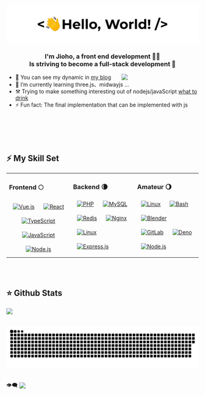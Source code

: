 <div style="width:100%;height:0px;padding-bottom: 20%;position:relative;">
<img style="position: absolute;top: 0;left: 0;height: 100%;object-fit: cover;width: 100%" src="./assets/greetings.gif" align="center" />
</div>  

### <div align="center">I'm Jioho, a front end development 👨‍💻 <br /> Is striving to become a full-stack development 🚀</div>  
  
 <img align="right" width="40%" style="max-width: 360px;" src="https://github-readme-stats.vercel.app/api/top-langs/?username=Jioho&layout=compact">

* 🔭 You can see my dynamic in [my blog](https://blog.jioho.cn/) 
* 👀 I’m currently learning three.js、midwayjs ...
* ⚒️ Trying to make something interesting out of nodejs/javaScript [what to drink](https://what-to-drink.gitee.io/2023/)
* ⚡ Fun fact: The final implementation that can be implemented with js 


<br />
<br />
  
<br />
<br />

##  ⚡ My Skill Set  

<table><tr><td valign="top" width="33%">

### Frontend  🌕

<div align="center">  
<a href="https://vuejs.org/" target="_blank"><img style="margin: 10px" src="https://profilinator.rishav.dev/skills-assets/vuejs-original-wordmark.svg" alt="Vue.js" height="50" /></a>  
<a href="https://reactjs.org/" target="_blank"><img style="margin: 10px" src="https://profilinator.rishav.dev/skills-assets/react-original-wordmark.svg" alt="React" height="50" /></a>  
<a href="https://www.typescriptlang.org/" target="_blank"><img style="margin: 10px" src="https://profilinator.rishav.dev/skills-assets/typescript-original.svg" alt="TypeScript" height="50" /></a>  
<a href="https://www.javascript.com/" target="_blank"><img style="margin: 10px" src="https://profilinator.rishav.dev/skills-assets/javascript-original.svg" alt="JavaScript" height="50" /></a>  
<a href="https://nodejs.org/" target="_blank"><img style="margin: 10px" src="https://profilinator.rishav.dev/skills-assets/nodejs-original-wordmark.svg" alt="Node.js" height="50" /></a>  

</div>

</td><td valign="top" width="33%">

### Backend  🌘

<div align="left">  
<a href="https://www.php.net/" target="_blank"><img style="margin: 10px" src="https://profilinator.rishav.dev/skills-assets/php-original.svg" alt="PHP" height="50" /></a>  
<a href="https://www.mysql.com/" target="_blank"><img style="margin: 10px" src="https://profilinator.rishav.dev/skills-assets/mysql-original-wordmark.svg" alt="MySQL" height="50" /></a>  
<a href="https://redis.io/" target="_blank"><img style="margin: 10px" src="https://profilinator.rishav.dev/skills-assets/redis-original-wordmark.svg" alt="Redis" height="50" /></a>  
<a href="https://www.nginx.com/" target="_blank"><img style="margin: 10px" src="https://profilinator.rishav.dev/skills-assets/nginx-original.svg" alt="Nginx" height="50" /></a>  
<a href="https://www.linux.org/" target="_blank"><img style="margin: 10px" src="https://profilinator.rishav.dev/skills-assets/linux-original.svg" alt="Linux" height="50" /></a>  
</div>
<a href="https://expressjs.com/" target="_blank"><img style="margin: 10px" src="https://profilinator.rishav.dev/skills-assets/express-original-wordmark.svg" alt="Express.js" height="50" /></a>  

</td><td valign="top" width="33%">

### Amateur  🌖

<div align="left">  
<a href="https://www.linux.org/" target="_blank"><img style="margin: 10px" src="https://profilinator.rishav.dev/skills-assets/linux-original.svg" alt="Linux" height="50" /></a>  
<a href="https://www.gnu.org/software/bash/" target="_blank"><img style="margin: 10px" src="https://profilinator.rishav.dev/skills-assets/gnu_bash-icon.svg" alt="Bash" height="50" /></a>  
<a href="https://www.blender.org/" target="_blank"><img style="margin: 10px" src="https://profilinator.rishav.dev/skills-assets/blender_community_badge_white.svg" alt="Blender" height="50" /></a>  
<a href="https://about.gitlab.com/" target="_blank"><img style="margin: 10px" src="https://profilinator.rishav.dev/skills-assets/gitlab.svg" alt="GitLab" height="50" /></a>  
<a href="https://deno.land/" target="_blank"><img style="margin: 10px" src="https://profilinator.rishav.dev/skills-assets/deno.svg" alt="Deno" height="50" /></a>  
<a href="https://nodejs.org/" target="_blank"><img style="margin: 10px" src="https://profilinator.rishav.dev/skills-assets/nodejs-original-wordmark.svg" alt="Node.js" height="50" /></a>  

</div>

</td></tr></table>  

<br />

<br />  

##  ⭐ Github Stats  

<div align="left"><img src="https://github-readme-stats.vercel.app/api?username=Jioho&show_icons=true&count_private=true&hide_border=true" align="center" /></div>  

<br/>  

![](https://raw.githubusercontent.com/Jioho/Jioho/main/assets/github-contribution-grid-snake.svg)

<br/>  

<div align="left">
👁️‍🗨️ <img src="https://komarev.com/ghpvc/?username=Jioho&&style=flat-square" align="center" />
</div>  
  
